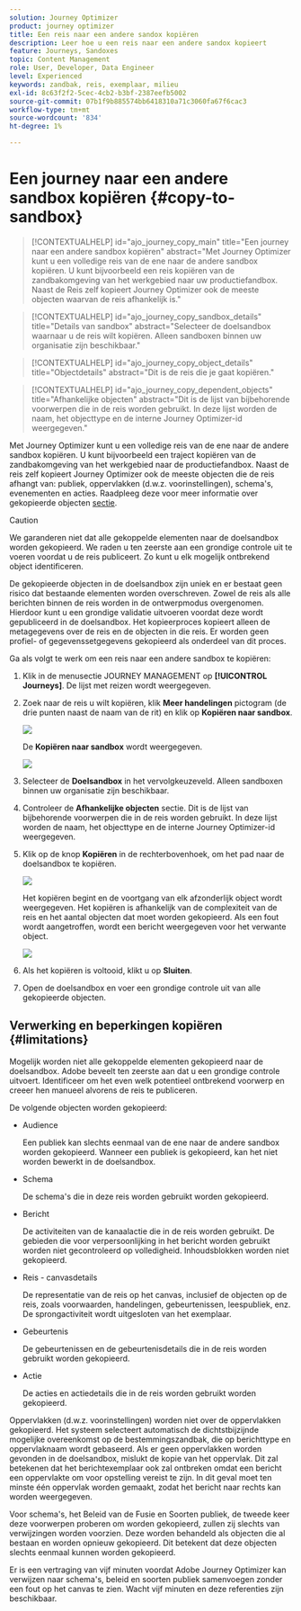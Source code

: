 ```yaml
---
solution: Journey Optimizer
product: journey optimizer
title: Een reis naar een andere sandox kopiëren
description: Leer hoe u een reis naar een andere sandox kopieert
feature: Journeys, Sandoxes
topic: Content Management
role: User, Developer, Data Engineer
level: Experienced
keywords: zandbak, reis, exemplaar, milieu
exl-id: 8c63f2f2-5cec-4cb2-b3bf-2387eefb5002
source-git-commit: 07b1f9b885574bb6418310a71c3060fa67f6cac3
workflow-type: tm+mt
source-wordcount: '834'
ht-degree: 1%

---
```


# Een journey naar een andere sandbox kopiëren {#copy-to-sandbox}

>[!CONTEXTUALHELP]
>id="ajo_journey_copy_main"
>title="Een journey naar een andere sandbox kopiëren"
>abstract="Met Journey Optimizer kunt u een volledige reis van de ene naar de andere sandbox kopiëren. U kunt bijvoorbeeld een reis kopiëren van de zandbakomgeving van het werkgebied naar uw productiefandbox. Naast de Reis zelf kopieert Journey Optimizer ook de meeste objecten waarvan de reis afhankelijk is."

>[!CONTEXTUALHELP]
>id="ajo_journey_copy_sandbox_details"
>title="Details van sandbox"
>abstract="Selecteer de doelsandbox waarnaar u de reis wilt kopiëren. Alleen sandboxen binnen uw organisatie zijn beschikbaar."

>[!CONTEXTUALHELP]
>id="ajo_journey_copy_object_details"
>title="Objectdetails"
>abstract="Dit is de reis die je gaat kopiëren."

>[!CONTEXTUALHELP]
>id="ajo_journey_copy_dependent_objects"
>title="Afhankelijke objecten"
>abstract="Dit is de lijst van bijbehorende voorwerpen die in de reis worden gebruikt. In deze lijst worden de naam, het objecttype en de interne Journey Optimizer-id weergegeven."

Met Journey Optimizer kunt u een volledige reis van de ene naar de andere sandbox kopiëren. U kunt bijvoorbeeld een traject kopiëren van de zandbakomgeving van het werkgebied naar de productiefandbox. Naast de reis zelf kopieert Journey Optimizer ook de meeste objecten die de reis afhangt van: publiek, oppervlakken (d.w.z. voorinstellingen), schema&#39;s, evenementen en acties. Raadpleeg deze voor meer informatie over gekopieerde objecten [sectie](#limitations).

>[!CAUTION]
>
>We garanderen niet dat alle gekoppelde elementen naar de doelsandbox worden gekopieerd. We raden u ten zeerste aan een grondige controle uit te voeren voordat u de reis publiceert. Zo kunt u elk mogelijk ontbrekend object identificeren.

De gekopieerde objecten in de doelsandbox zijn uniek en er bestaat geen risico dat bestaande elementen worden overschreven. Zowel de reis als alle berichten binnen de reis worden in de ontwerpmodus overgenomen. Hierdoor kunt u een grondige validatie uitvoeren voordat deze wordt gepubliceerd in de doelsandbox. Het kopieerproces kopieert alleen de metagegevens over de reis en de objecten in die reis. Er worden geen profiel- of gegevenssetgegevens gekopieerd als onderdeel van dit proces.

Ga als volgt te werk om een reis naar een andere sandbox te kopiëren:

1. Klik in de menusectie JOURNEY MANAGEMENT op **[!UICONTROL Journeys]**. De lijst met reizen wordt weergegeven.

2. Zoek naar de reis u wilt kopiëren, klik **Meer handelingen** pictogram (de drie punten naast de naam van de rit) en klik op **Kopiëren naar sandbox**.

   ![](assets/copy-sandbox1.png)

   De **Kopiëren naar sandbox** wordt weergegeven.

   ![](assets/copy-sandbox2.png)

3. Selecteer de **Doelsandbox** in het vervolgkeuzeveld. Alleen sandboxen binnen uw organisatie zijn beschikbaar.

4. Controleer de **Afhankelijke objecten** sectie. Dit is de lijst van bijbehorende voorwerpen die in de reis worden gebruikt. In deze lijst worden de naam, het objecttype en de interne Journey Optimizer-id weergegeven.

5. Klik op de knop **Kopiëren** in de rechterbovenhoek, om het pad naar de doelsandbox te kopiëren.

   ![](assets/copy-sandbox3.png)

   Het kopiëren begint en de voortgang van elk afzonderlijk object wordt weergegeven. Het kopiëren is afhankelijk van de complexiteit van de reis en het aantal objecten dat moet worden gekopieerd. Als een fout wordt aangetroffen, wordt een bericht weergegeven voor het verwante object.

   ![](assets/copy-sandbox4.png)

6. Als het kopiëren is voltooid, klikt u op **Sluiten**.

7. Open de doelsandbox en voer een grondige controle uit van alle gekopieerde objecten.

## Verwerking en beperkingen kopiëren {#limitations}

Mogelijk worden niet alle gekoppelde elementen gekopieerd naar de doelsandbox. Adobe beveelt ten zeerste aan dat u een grondige controle uitvoert. Identificeer om het even welk potentieel ontbrekend voorwerp en creeer hen manueel alvorens de reis te publiceren.

De volgende objecten worden gekopieerd:

* Audience

  Een publiek kan slechts eenmaal van de ene naar de andere sandbox worden gekopieerd. Wanneer een publiek is gekopieerd, kan het niet worden bewerkt in de doelsandbox.

* Schema

  De schema&#39;s die in deze reis worden gebruikt worden gekopieerd.

* Bericht

  De activiteiten van de kanaalactie die in de reis worden gebruikt. De gebieden die voor verpersoonlijking in het bericht worden gebruikt worden niet gecontroleerd op volledigheid. Inhoudsblokken worden niet gekopieerd.

* Reis - canvasdetails

  De representatie van de reis op het canvas, inclusief de objecten op de reis, zoals voorwaarden, handelingen, gebeurtenissen, leespubliek, enz. De sprongactiviteit wordt uitgesloten van het exemplaar.

* Gebeurtenis

  De gebeurtenissen en de gebeurtenisdetails die in de reis worden gebruikt worden gekopieerd.

* Actie

  De acties en actiedetails die in de reis worden gebruikt worden gekopieerd.

Oppervlakken (d.w.z. voorinstellingen) worden niet over de oppervlakken gekopieerd. Het systeem selecteert automatisch de dichtstbijzijnde mogelijke overeenkomst op de bestemmingszandbak, die op berichttype en oppervlaknaam wordt gebaseerd. Als er geen oppervlakken worden gevonden in de doelsandbox, mislukt de kopie van het oppervlak. Dit zal betekenen dat het berichtexemplaar ook zal ontbreken omdat een bericht een oppervlakte om voor opstelling vereist te zijn. In dit geval moet ten minste één oppervlak worden gemaakt, zodat het bericht naar rechts kan worden weergegeven.

Voor schema&#39;s, het Beleid van de Fusie en Soorten publiek, de tweede keer deze voorwerpen proberen om worden gekopieerd, zullen zij slechts van verwijzingen worden voorzien. Deze worden behandeld als objecten die al bestaan en worden opnieuw gekopieerd. Dit betekent dat deze objecten slechts eenmaal kunnen worden gekopieerd.

Er is een vertraging van vijf minuten voordat Adobe Journey Optimizer kan verwijzen naar schema&#39;s, beleid en soorten publiek samenvoegen zonder een fout op het canvas te zien. Wacht vijf minuten en deze referenties zijn beschikbaar.
